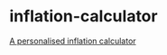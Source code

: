 # inflation-calculator
 [A personalised inflation calculator](https://onsvisual.github.io/inflation-calculator/calculator/index.html)
